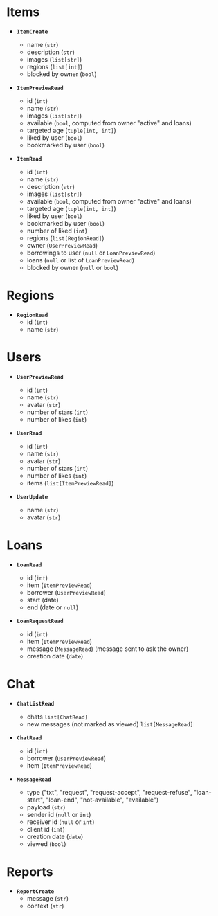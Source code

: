 # Items

- **`ItemCreate`**
  - name (`str`)
  - description (`str`)
  - images (`list[str]`)
  - regions (`list[int]`)
  - blocked by owner (`bool`)

- **`ItemPreviewRead`**
  - id (`int`)
  - name (`str`)
  - images (`list[str]`)
  - available (`bool`, computed from owner "active" and loans)
  - targeted age (`tuple[int, int]`)
  - liked by user (`bool`)
  - bookmarked by user (`bool`)

- **`ItemRead`**
  - id (`int`)
  - name (`str`)
  - description (`str`)
  - images (`list[str]`)
  - available (`bool`, computed from owner "active" and loans)
  - targeted age (`tuple[int, int]`)
  - liked by user (`bool`)
  - bookmarked by user (`bool`)
  - number of liked (`int`)
  - regions (`list[RegionRead]`)
  - owner (`UserPreviewRead`)
  - borrowings to user (`null` or `LoanPreviewRead`)
  - loans (`null` or list of `LoanPreviewRead`)
  - blocked by owner (`null` or `bool`)

# Regions

- **`RegionRead`**
  - id (`int`)
  - name (`str`)

# Users

- **`UserPreviewRead`**
  - id (`int`)
  - name (`str`)
  - avatar (`str`)
  - number of stars (`int`)
  - number of likes (`int`)

- **`UserRead`**
  - id (`int`)
  - name (`str`)
  - avatar (`str`)
  - number of stars (`int`)
  - number of likes (`int`)
  - items (`list[ItemPreviewRead]`)

- **`UserUpdate`**
  - name (`str`)
  - avatar (`str`)

# Loans

- **`LoanRead`**
  - id (`int`)
  - item (`ItemPreviewRead`)
  - borrower (`UserPreviewRead`)
  - start (date)
  - end (date or `null`)

- **`LoanRequestRead`**
  - id (`int`)
  - item (`ItemPreviewRead`)
  - message (`MessageRead`) (message sent to ask the owner)
  - creation date (`date`)

# Chat

- **`ChatListRead`**
  - chats `list[ChatRead]`
  - new messages (not marked as viewed) `list[MessageRead]`

- **`ChatRead`**
  - id (`int`)
  - borrower (`UserPreviewRead`)
  - item (`ItemPreviewRead`)

- **`MessageRead`**
  - type ("txt", "request", "request-accept", "request-refuse", "loan-start", "loan-end", "not-available", "available")
  - payload (`str`)
  - sender id (`null` or `int`)
  - receiver id (`null` or `int`)
  - client id (`int`)
  - creation date (`date`)
  - viewed (`bool`)

# Reports

- **`ReportCreate`**
  - message (`str`)
  - context (`str`)
